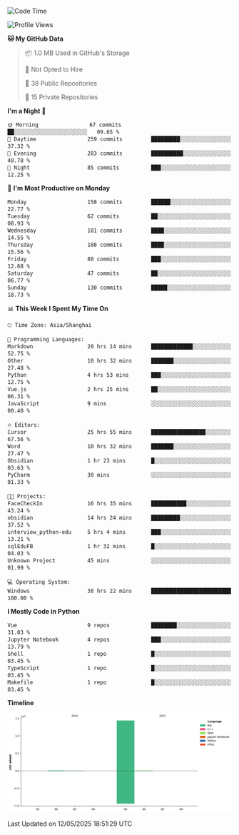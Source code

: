 <!--START_SECTION:waka-->
![Code Time](http://img.shields.io/badge/Code%20Time-254%20hrs%2015%20mins-blue)

![Profile Views](http://img.shields.io/badge/Profile%20Views-0-blue)

**🐱 My GitHub Data** 

> 📦 1.0 MB Used in GitHub's Storage 
 > 
> 🚫 Not Opted to Hire
 > 
> 📜 38 Public Repositories 
 > 
> 🔑 15 Private Repositories 
 > 
**I'm a Night 🦉** 

```text
🌞 Morning                67 commits          ██░░░░░░░░░░░░░░░░░░░░░░░   09.65 % 
🌆 Daytime                259 commits         █████████░░░░░░░░░░░░░░░░   37.32 % 
🌃 Evening                283 commits         ██████████░░░░░░░░░░░░░░░   40.78 % 
🌙 Night                  85 commits          ███░░░░░░░░░░░░░░░░░░░░░░   12.25 % 
```
📅 **I'm Most Productive on Monday** 

```text
Monday                   158 commits         ██████░░░░░░░░░░░░░░░░░░░   22.77 % 
Tuesday                  62 commits          ██░░░░░░░░░░░░░░░░░░░░░░░   08.93 % 
Wednesday                101 commits         ████░░░░░░░░░░░░░░░░░░░░░   14.55 % 
Thursday                 108 commits         ████░░░░░░░░░░░░░░░░░░░░░   15.56 % 
Friday                   88 commits          ███░░░░░░░░░░░░░░░░░░░░░░   12.68 % 
Saturday                 47 commits          ██░░░░░░░░░░░░░░░░░░░░░░░   06.77 % 
Sunday                   130 commits         █████░░░░░░░░░░░░░░░░░░░░   18.73 % 
```


📊 **This Week I Spent My Time On** 

```text
🕑︎ Time Zone: Asia/Shanghai

💬 Programming Languages: 
Markdown                 20 hrs 14 mins      █████████████░░░░░░░░░░░░   52.75 % 
Other                    10 hrs 32 mins      ███████░░░░░░░░░░░░░░░░░░   27.48 % 
Python                   4 hrs 53 mins       ███░░░░░░░░░░░░░░░░░░░░░░   12.75 % 
Vue.js                   2 hrs 25 mins       ██░░░░░░░░░░░░░░░░░░░░░░░   06.31 % 
JavaScript               9 mins              ░░░░░░░░░░░░░░░░░░░░░░░░░   00.40 % 

🔥 Editors: 
Cursor                   25 hrs 55 mins      █████████████████░░░░░░░░   67.56 % 
Word                     10 hrs 32 mins      ███████░░░░░░░░░░░░░░░░░░   27.47 % 
Obsidian                 1 hr 23 mins        █░░░░░░░░░░░░░░░░░░░░░░░░   03.63 % 
PyCharm                  30 mins             ░░░░░░░░░░░░░░░░░░░░░░░░░   01.33 % 

🐱‍💻 Projects: 
FaceCheckIn              16 hrs 35 mins      ███████████░░░░░░░░░░░░░░   43.24 % 
obsidian                 14 hrs 24 mins      █████████░░░░░░░░░░░░░░░░   37.52 % 
interview_python-edu     5 hrs 4 mins        ███░░░░░░░░░░░░░░░░░░░░░░   13.21 % 
sqlEduFB                 1 hr 32 mins        █░░░░░░░░░░░░░░░░░░░░░░░░   04.03 % 
Unknown Project          45 mins             ░░░░░░░░░░░░░░░░░░░░░░░░░   01.99 % 

💻 Operating System: 
Windows                  38 hrs 22 mins      █████████████████████████   100.00 % 
```

**I Mostly Code in Python** 

```text
Vue                      9 repos             ████████░░░░░░░░░░░░░░░░░   31.03 % 
Jupyter Notebook         4 repos             ███░░░░░░░░░░░░░░░░░░░░░░   13.79 % 
Shell                    1 repo              █░░░░░░░░░░░░░░░░░░░░░░░░   03.45 % 
TypeScript               1 repo              █░░░░░░░░░░░░░░░░░░░░░░░░   03.45 % 
Makefile                 1 repo              █░░░░░░░░░░░░░░░░░░░░░░░░   03.45 % 
```



**Timeline**

![Lines of Code chart](https://raw.githubusercontent.com/White1943/White1943/main/assets/bar_graph.png)


 Last Updated on 12/05/2025 18:51:29 UTC
<!--END_SECTION:waka-->

